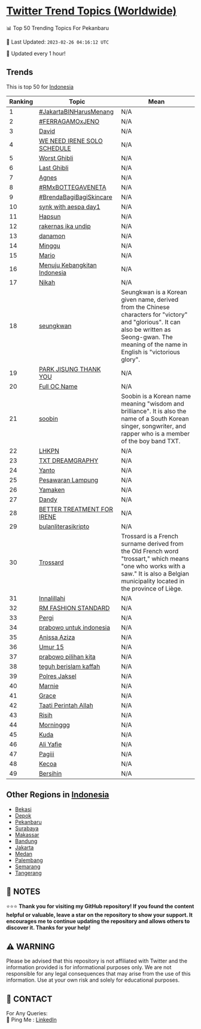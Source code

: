 [Twitter Trend Topics (Worldwide)](https://github.com/ErcinDedeoglu/Twitter-Trend-Topics)
==========


📊 Top 50 Trending Topics For Pekanbaru

📆 Last Updated: `2023-02-26 04:16:12 UTC`

🔧 Updated every 1 hour!


## Trends

This is top 50 for [Indonesia](</Indonesia>)

| Ranking | Topic | Mean |
| ------- | ------------ | ------------ |
| 1 | [#JakartaBINHarusMenang](http://twitter.com/search?q=%23JakartaBINHarusMenang) | N/A |
| 2 | [#FERRAGAMOxJENO](http://twitter.com/search?q=%23FERRAGAMOxJENO) | N/A |
| 3 | [David](http://twitter.com/search?q=David) | N/A |
| 4 | [WE NEED IRENE SOLO SCHEDULE](http://twitter.com/search?q=WE+NEED+IRENE+SOLO+SCHEDULE) | N/A |
| 5 | [Worst Ghibli](http://twitter.com/search?q=Worst+Ghibli) | N/A |
| 6 | [Last Ghibli](http://twitter.com/search?q=Last+Ghibli) | N/A |
| 7 | [Agnes](http://twitter.com/search?q=Agnes) | N/A |
| 8 | [#RMxBOTTEGAVENETA](http://twitter.com/search?q=%23RMxBOTTEGAVENETA) | N/A |
| 9 | [#BrendaBagiBagiSkincare](http://twitter.com/search?q=%23BrendaBagiBagiSkincare) | N/A |
| 10 | [synk with aespa day1](http://twitter.com/search?q=synk+with+aespa+day1) | N/A |
| 11 | [Hapsun](http://twitter.com/search?q=Hapsun) | N/A |
| 12 | [rakernas ika undip](http://twitter.com/search?q=rakernas+ika+undip) | N/A |
| 13 | [danamon](http://twitter.com/search?q=danamon) | N/A |
| 14 | [Minggu](http://twitter.com/search?q=Minggu) | N/A |
| 15 | [Mario](http://twitter.com/search?q=Mario) | N/A |
| 16 | [Menuju Kebangkitan Indonesia](http://twitter.com/search?q=Menuju+Kebangkitan+Indonesia) | N/A |
| 17 | [Nikah](http://twitter.com/search?q=Nikah) | N/A |
| 18 | [seungkwan](http://twitter.com/search?q=seungkwan) | Seungkwan is a Korean given name, derived from the Chinese characters for "victory" and "glorious". It can also be written as Seong-gwan. The meaning of the name in English is "victorious glory". |
| 19 | [PARK JISUNG THANK YOU](http://twitter.com/search?q=PARK+JISUNG+THANK+YOU) | N/A |
| 20 | [Full OC Name](http://twitter.com/search?q=Full+OC+Name) | N/A |
| 21 | [soobin](http://twitter.com/search?q=soobin) | Soobin is a Korean name meaning "wisdom and brilliance". It is also the name of a South Korean singer, songwriter, and rapper who is a member of the boy band TXT. |
| 22 | [LHKPN](http://twitter.com/search?q=LHKPN) | N/A |
| 23 | [TXT DREAMGRAPHY](http://twitter.com/search?q=TXT+DREAMGRAPHY) | N/A |
| 24 | [Yanto](http://twitter.com/search?q=Yanto) | N/A |
| 25 | [Pesawaran Lampung](http://twitter.com/search?q=Pesawaran+Lampung) | N/A |
| 26 | [Yamaken](http://twitter.com/search?q=Yamaken) | N/A |
| 27 | [Dandy](http://twitter.com/search?q=Dandy) | N/A |
| 28 | [BETTER TREATMENT FOR IRENE](http://twitter.com/search?q=BETTER+TREATMENT+FOR+IRENE) | N/A |
| 29 | [bulanliterasikripto](http://twitter.com/search?q=bulanliterasikripto) | N/A |
| 30 | [Trossard](http://twitter.com/search?q=Trossard) | Trossard is a French surname derived from the Old French word "trossart," which means "one who works with a saw." It is also a Belgian municipality located in the province of Liège. |
| 31 | [Innalillahi](http://twitter.com/search?q=Innalillahi) | N/A |
| 32 | [RM FASHION STANDARD](http://twitter.com/search?q=RM+FASHION+STANDARD) | N/A |
| 33 | [Pergi](http://twitter.com/search?q=Pergi) | N/A |
| 34 | [prabowo untuk indonesia](http://twitter.com/search?q=prabowo+untuk+indonesia) | N/A |
| 35 | [Anissa Aziza](http://twitter.com/search?q=Anissa+Aziza) | N/A |
| 36 | [Umur 15](http://twitter.com/search?q=Umur+15) | N/A |
| 37 | [prabowo pilihan kita](http://twitter.com/search?q=prabowo+pilihan+kita) | N/A |
| 38 | [teguh berislam kaffah](http://twitter.com/search?q=teguh+berislam+kaffah) | N/A |
| 39 | [Polres Jaksel](http://twitter.com/search?q=Polres+Jaksel) | N/A |
| 40 | [Marnie](http://twitter.com/search?q=Marnie) | N/A |
| 41 | [Grace](http://twitter.com/search?q=Grace) | N/A |
| 42 | [Taati Perintah Allah](http://twitter.com/search?q=Taati+Perintah+Allah) | N/A |
| 43 | [Risih](http://twitter.com/search?q=Risih) | N/A |
| 44 | [Morninggg](http://twitter.com/search?q=Morninggg) | N/A |
| 45 | [Kuda](http://twitter.com/search?q=Kuda) | N/A |
| 46 | [Ali Yafie](http://twitter.com/search?q=Ali+Yafie) | N/A |
| 47 | [Pagiii](http://twitter.com/search?q=Pagiii) | N/A |
| 48 | [Kecoa](http://twitter.com/search?q=Kecoa) | N/A |
| 49 | [Bersihin](http://twitter.com/search?q=Bersihin) | N/A |



## Other Regions in [Indonesia](</Indonesia>)

* [Bekasi](</Indonesia/Bekasi.md>)
* [Depok](</Indonesia/Depok.md>)
* [Pekanbaru](</Indonesia/Pekanbaru.md>)
* [Surabaya](</Indonesia/Surabaya.md>)
* [Makassar](</Indonesia/Makassar.md>)
* [Bandung](</Indonesia/Bandung.md>)
* [Jakarta](</Indonesia/Jakarta.md>)
* [Medan](</Indonesia/Medan.md>)
* [Palembang](</Indonesia/Palembang.md>)
* [Semarang](</Indonesia/Semarang.md>)
* [Tangerang](</Indonesia/Tangerang.md>)



## 📝 NOTES

⭐⭐⭐ **Thank you for visiting my GitHub repository! If you found the content helpful or valuable, leave a star on the repository to show your support. It encourages me to continue updating the repository and allows others to discover it. Thanks for your help!**


## ⚠️ WARNING

Please be advised that this repository is not affiliated with Twitter and the information provided is for informational purposes only. We are not responsible for any legal consequences that may arise from the use of this information. Use at your own risk and solely for educational purposes.


## 📨 CONTACT

 For Any Queries:  
            🏓 Ping Me : [LinkedIn](https://www.linkedin.com/in/ercindedeoglu/)
